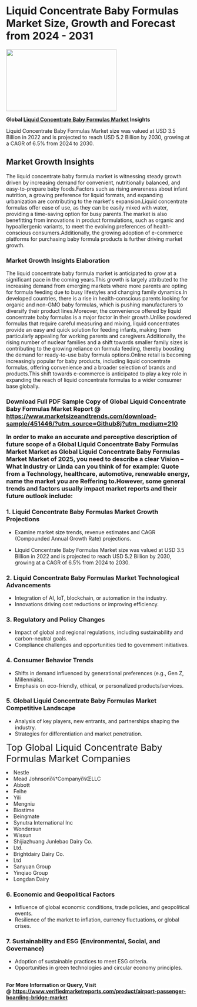 <H1>Liquid Concentrate Baby Formulas Market Size, Growth and Forecast from 2024 - 2031</H1><img class="aligncenter size-medium wp-image-584254" src="https://thirdeyenews.in/wp-content/uploads/2024/09/Global-Market-Research-300x168.jpeg" alt="" width="300" height="168" /><p><strong>Global&nbsp;<a href="https://www.marketsizeandtrends.com/download-sample/451446/?utm_source=Github8j?utm_medium=210">Liquid Concentrate Baby Formulas Market</a> Insights</strong></p><p>Liquid Concentrate Baby Formulas Market size was valued at USD 3.5 Billion in 2022 and is projected to reach USD 5.2 Billion by 2030, growing at a CAGR of 6.5% from 2024 to 2030.</p><p><h2>Market Growth Insights</h2> The liquid concentrate baby formula market is witnessing steady growth driven by increasing demand for convenient, nutritionally balanced, and easy-to-prepare baby foods.Factors such as rising awareness about infant nutrition, a growing preference for liquid formats, and expanding urbanization are contributing to the market's expansion.Liquid concentrate formulas offer ease of use, as they can be easily mixed with water, providing a time-saving option for busy parents.The market is also benefitting from innovations in product formulations, such as organic and hypoallergenic variants, to meet the evolving preferences of health-conscious consumers.Additionally, the growing adoption of e-commerce platforms for purchasing baby formula products is further driving market growth.<h3>Market Growth Insights Elaboration</h3> The liquid concentrate baby formula market is anticipated to grow at a significant pace in the coming years.This growth is largely attributed to the increasing demand from emerging markets where more parents are opting for formula feeding due to busy lifestyles and changing family dynamics.In developed countries, there is a rise in health-conscious parents looking for organic and non-GMO baby formulas, which is pushing manufacturers to diversify their product lines.Moreover, the convenience offered by liquid concentrate baby formulas is a major factor in their growth.Unlike powdered formulas that require careful measuring and mixing, liquid concentrates provide an easy and quick solution for feeding infants, making them particularly appealing for working parents and caregivers.Additionally, the rising number of nuclear families and a shift towards smaller family sizes is contributing to the growing reliance on formula feeding, thereby boosting the demand for ready-to-use baby formula options.Online retail is becoming increasingly popular for baby products, including liquid concentrate formulas, offering convenience and a broader selection of brands and products.This shift towards e-commerce is anticipated to play a key role in expanding the reach of liquid concentrate formulas to a wider consumer base globally.<h3></p><p><span class=""><strong>Download Full PDF Sample Copy of Global Liquid Concentrate Baby Formulas Market Report</strong> @ <a href="https://www.marketsizeandtrends.com/download-sample/451446/?utm_source=Github8j?utm_medium=210" target="_blank">https://www.marketsizeandtrends.com/download-sample/451446/?utm_source=Github8j?utm_medium=210</a></span></p><p>In order to make an accurate and perceptive description of future scope of a Global&nbsp;Liquid Concentrate Baby Formulas Market Market as Global&nbsp;Liquid Concentrate Baby Formulas Market Market of 2025, you need to describe a clear Vision &ndash; What Industry or Linda can you think of for example: Quote from a Technology, healthcare, automotive, renewable energy, name the market you are Reffering to.However, some general trends and factors usually impact market reports and their future outlook include:</p><h3>1.&nbsp;<strong>Liquid Concentrate Baby Formulas Market Growth Projections</strong></h3><ul><li>Examine market size trends, revenue estimates and CAGR (Compounded Annual Growth Rate) projections.</li><li><p>Liquid Concentrate Baby Formulas Market size was valued at USD 3.5 Billion in 2022 and is projected to reach USD 5.2 Billion by 2030, growing at a CAGR of 6.5% from 2024 to 2030.</p></li></ul><h3>2.&nbsp;<strong>Liquid Concentrate Baby Formulas Market Technological Advancements</strong></h3><ul><li>Integration of AI, IoT, blockchain, or automation in the industry.</li><li>Innovations driving cost reductions or improving efficiency.</li></ul><h3>3.&nbsp;<strong>Regulatory and Policy Changes</strong></h3><ul><li>Impact of global and regional regulations, including sustainability and carbon-neutral goals.</li><li>Compliance challenges and opportunities tied to government initiatives.</li></ul><h3>4.&nbsp;<strong>Consumer Behavior Trends</strong></h3><ul><li>Shifts in demand influenced by generational preferences (e.g., Gen Z, Millennials).</li><li>Emphasis on eco-friendly, ethical, or personalized products/services.</li></ul><h3>5.&nbsp;<strong>Global Liquid Concentrate Baby Formulas Market Competitive Landscape</strong></h3><ul><li>Analysis of key players, new entrants, and partnerships shaping the industry.</li><li>Strategies for differentiation and market penetration.</li></ul><p data-pm-slice="1 1 []"><span style="color: inherit; font-family: inherit; font-size: 25px;">Top Global Liquid Concentrate Baby Formulas Market Companies</span></p><div class="" data-test-id=""><p><li>Nestle</li><li> Mead Johnsonï¼†Companyï¼ŒLLC</li><li> Abbott</li><li> Feihe</li><li> Yili</li><li> Mengniu</li><li> Biostime</li><li> Beingmate</li><li> Synutra International Inc</li><li> Wondersun</li><li> Wissun</li><li> Shijiazhuang Junlebao Dairy Co.</li><li> Ltd.</li><li> Brightdairy Dairy Co.</li><li> Ltd</li><li> Sanyuan Group</li><li> Yinqiao Group</li><li> Longdan Dairy</li></p></div><h3>6.&nbsp;<strong>Economic and Geopolitical Factors</strong></h3><ul><li>Influence of global economic conditions, trade policies, and geopolitical events.</li><li>Resilience of the market to inflation, currency fluctuations, or global crises.</li></ul><h3>7.&nbsp;<strong>Sustainability and ESG (Environmental, Social, and Governance)</strong></h3><ul><li>Adoption of sustainable practices to meet ESG criteria.</li><li>Opportunities in green technologies and circular economy principles.</li></ul><h2><strong style="font-size: 14px;">For More Information or Query, Visit @&nbsp;</strong><a style="background-color: #ffffff; font-size: 14px;" href="https://www.marketsizeandtrends.com/report/liquid-concentrate-baby-formulas-market/" target="_blank">https://www.verifiedmarketreports.com/product/airport-passenger-boarding-bridge-market</a></h2>